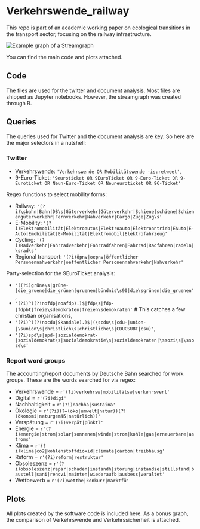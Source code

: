 # Verkehrswende_railway
This repo is part of an academic working paper on ecological transitions in the transport sector, focusing on the railway infrastructure.

![Example graph of a Streamgraph](plots/Abb_6_streamgraph_Geschäftsberichte_annotiert.png?raw=true "Streamgraph")

You can find the main code and plots attached.
## Code
The files are used for the twitter and document analysis. Most files are shipped as Jupyter notebooks. However, the streamgraph was created through R.

## Queries
The queries used for Twitter and the document analysis are key. So here are the major selectors in a nutshell:

### Twitter
- Verkehrswende: `'Verkehrswende OR Mobilitätswende -is:retweet'`,
- 9-Euro-Ticket: `'9euroticket OR 9EuroTicket OR 9-Euro-Ticket OR 9-Euroticket OR Neun-Euro-Ticket OR Neuneuroticket OR 9€-Ticket'`

Regex functions to select mobility forms:
- Railway: `'(?i)\sbahn|Bahn|DB\s|Güterverkehr|Güterverkehr|Schiene|schiene|Schienengüterverkehr|Fernverkehr|Nahverkehr|Cargo|Züge|Zug\s'`
- E-Mobility: `'(?i)Elektromobilität|Elektroautos|Elektroauto|Elektroantrieb|EAuto|E-Auto|Emobilität|E-Mobilität|Elektromobil|Elektrofahrzeug'`
- Cycling: `'(?i)Radverkehr|Fahrradverkehr|Fahrradfahren|Fahrrad|Radfahren|radeln|\srad\s'`
- Regional transport: `'(?i)öpnv|oepnv|öffentlicher Personennahverkehr|oeffentlicher Personennahverkehr|Nahverkehr'`

Party-selection for the 9EuroTicket analysis:
- `'((?i)grüne\s|grüne-|die_gruene|die_grünen|gruenen|bündnis\s90|die\sgrünen|die_gruenen'`,
- `'(?i)^((?!nofdp|noafdp).)$|fdp\s|fdp-|fdpbt|freie\sdemokraten|freien\sdemokraten'` # This catches a few christian organisations,
- `'(?i)^((?!nocdu|Skandale).)$|(\scdu\s|cdu-|union-|\sunion\s|christlich\s|christliche\s|CDUCSUBT|csu)'`,
- `'(?i)spd\s|spd-|sozialdemokrat-|sozialdemokrat\s|sozialdemokratie\s|sozialdemokraten|\ssozi\s|\ssoze\s'`

### Report word groups
The accounting/report documents by Deutsche Bahn searched for work groups. These are the words searched for via regex:
- Verkehrswende = `r'(?i)verkehrsw|mobilitätsw|verkehrsverl'`
- Digital = `r'(?i)digi'`
- Nachhaltigkeit = `r'(?i)nachha|sustaina'`
- Ökologie = `r'(?i)(?=(öko|umwelt|natur))(?!(ökonomi|naturgemäß|natürlich))'`
- Verspätung = `r'(?i)verpät|pünktl'`
- Energie = `r'(?i)energie|strom|solar|sonnenen|winde|strom|kohle|gas|erneuerbare|astroms'`
- Klima = `r'(?i)klima|co2|kohlenstoffdioxid|climate|carbon|treibhausg'`
- Reform = `r'(?i)reform|restruktur'`
- Obsoleszenz = `r'(?i)obsoleszenz|repar|schaden|instandh|störung|instandse|stillstand|baustell|sani|renovi|mainten|wiederaufb|ausbess|veraltet'`
- Wettbewerb = `r'(?i)wettbe|konkurr|marktfü'`

## Plots
All plots created by the software code is included here. As a bonus graph, the comparison of Verkehrswende and Verkehrssicherheit is attached.

